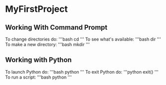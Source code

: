 # MyFirstProject
## Working With Command Prompt
To change directories do: 
'''bash
cd <diretory to change in to>
'''
To see what's available:
'''bash
dir
'''
To make a new directory:
'''bash
mkdir <name of directory>
'''
## Working with Python
To launch Python do:
'''bash
python
'''
To exit Python do:
'''python
exit()
'''
To run a script:
'''bash
python <name of the script>
'''

